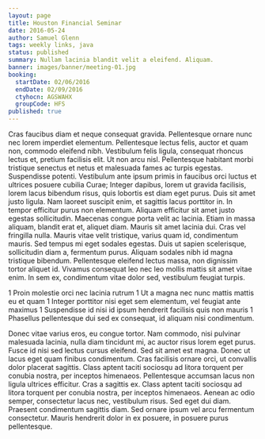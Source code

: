 ```yaml
---
layout: page
title: Houston Financial Seminar
date: 2016-05-24
author: Samuel Glenn
tags: weekly links, java
status: published
summary: Nullam lacinia blandit velit a eleifend. Aliquam.
banner: images/banner/meeting-01.jpg
booking:
  startDate: 02/06/2016
  endDate: 02/09/2016
  ctyhocn: AGSWAHX
  groupCode: HFS
published: true
---
```

Cras faucibus diam et neque consequat gravida. Pellentesque ornare nunc nec lorem imperdiet elementum. Pellentesque lectus felis, auctor et quam non, commodo eleifend nibh. Vestibulum felis ligula, consequat rhoncus lectus et, pretium facilisis elit. Ut non arcu nisl. Pellentesque habitant morbi tristique senectus et netus et malesuada fames ac turpis egestas. Suspendisse potenti. Vestibulum ante ipsum primis in faucibus orci luctus et ultrices posuere cubilia Curae; Integer dapibus, lorem ut gravida facilisis, lorem lacus bibendum risus, quis lobortis est diam eget purus. Duis sit amet justo ligula. Nam laoreet suscipit enim, et sagittis lacus porttitor in. In tempor efficitur purus non elementum. Aliquam efficitur sit amet justo egestas sollicitudin. Maecenas congue porta velit ac lacinia. Etiam in massa aliquam, blandit erat et, aliquet diam. Mauris sit amet lacinia dui.
Cras vel fringilla nulla. Mauris vitae velit tristique, varius quam id, condimentum mauris. Sed tempus mi eget sodales egestas. Duis ut sapien scelerisque, sollicitudin diam a, fermentum purus. Aliquam sodales nibh id magna tristique bibendum. Pellentesque eleifend lectus massa, non dignissim tortor aliquet id. Vivamus consequat leo nec leo mollis mattis sit amet vitae enim. In sem ex, condimentum vitae dolor sed, vestibulum feugiat turpis.

1 Proin molestie orci nec lacinia rutrum
1 Ut a magna nec nunc mattis mattis eu et quam
1 Integer porttitor nisi eget sem elementum, vel feugiat ante maximus
1 Suspendisse id nisi id ipsum hendrerit facilisis quis non mauris
1 Phasellus pellentesque dui sed ex consequat, id aliquam nisi condimentum.

Donec vitae varius eros, eu congue tortor. Nam commodo, nisi pulvinar malesuada lacinia, nulla diam tincidunt mi, ac auctor risus lorem eget purus. Fusce id nisi sed lectus cursus eleifend. Sed sit amet est magna. Donec ut lacus eget quam finibus condimentum. Cras facilisis ornare orci, ut convallis dolor placerat sagittis. Class aptent taciti sociosqu ad litora torquent per conubia nostra, per inceptos himenaeos. Pellentesque accumsan lacus non ligula ultrices efficitur. Cras a sagittis ex. Class aptent taciti sociosqu ad litora torquent per conubia nostra, per inceptos himenaeos. Aenean ac odio semper, consectetur lacus nec, vestibulum risus. Sed eget dui diam. Praesent condimentum sagittis diam. Sed ornare ipsum vel arcu fermentum consectetur. Mauris hendrerit dolor in ex posuere, in posuere purus pellentesque.

